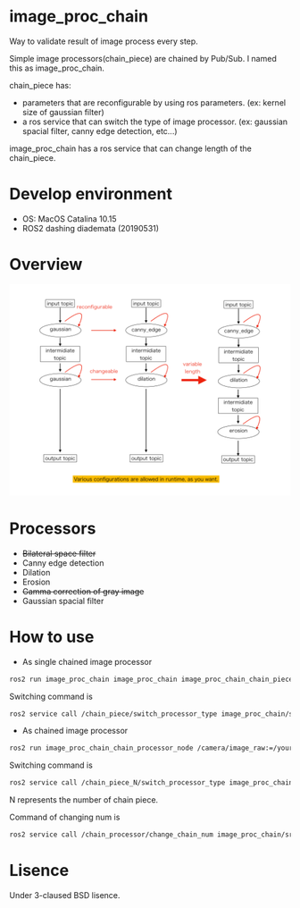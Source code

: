# image_proc_chain

Way to validate result of image process every step.

Simple image processors(chain_piece) are chained by Pub/Sub.
I named this as image_proc_chain.

chain_piece has:
- parameters that are reconfigurable by using ros parameters.
(ex: kernel size of gaussian filter)
- a ros service that can switch the type of image processor.
(ex: gaussian spacial filter, canny edge detection, etc...)

image_proc_chain has a ros service that can change length of the chain_piece. 

# Develop environment

- OS: MacOS Catalina 10.15
- ROS2 dashing diademata (20190531)

# Overview

![overview](https://github.com/fugashy/image_proc_chain/blob/images/overview.png)

# Processors

  - ~~Bilateral space filter~~
  - Canny edge detection
  - Dilation
  - Erosion
  - ~~Gamma correction of gray image~~
  - Gaussian spacial filter


# How to use

- As single chained image processor

```bash
ros2 run image_proc_chain image_proc_chain image_proc_chain_chain_piece_node /chain_piece/image_in:=/your_image_topic_name
```

Switching command is

```bash
ros2 service call /chain_piece/switch_processor_type image_proc_chain/srv/SwitchProcessorType "'type': 'canny_edge'"
```

- As chained image processor

```bash
ros2 run image_proc_chain_chain_processor_node /camera/image_raw:=/your_image_topic_name
```

Switching command is

```bash
ros2 service call /chain_piece_N/switch_processor_type image_proc_chain/srv/SwitchProcessorType "'type': 'canny_edge'"
```

N represents the number of chain piece.

Command of changing num is

```bash
ros2 service call /chain_processor/change_chain_num image_proc_chain/srv/ChangeChainNum "num: 4"
```


# Lisence

Under 3-claused BSD lisence.
